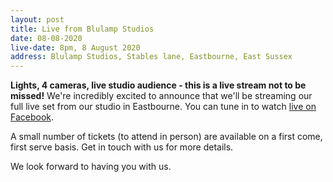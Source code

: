 ```yaml
---
layout: post
title: Live from Blulamp Studios
date: 08-08-2020
live-date: 8pm, 8 August 2020
address: Blulamp Studios, Stables lane, Eastbourne, East Sussex
---
```


**Lights, 4 cameras, live studio audience - this is a live stream not to be missed!** We're incredibly excited to announce that we'll be streaming our full live set from our studio in Eastbourne. You can tune in to watch [live on Facebook](https://www.facebook.com/greatfireband/live). 

A small number of tickets (to attend in person) are available on a first come, first serve basis. Get in touch with us for more details.

We look forward to having you with us.